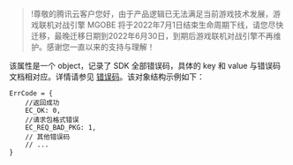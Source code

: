 >!尊敬的腾讯云客户您好，由于产品逻辑已无法满足当前游戏技术发展，游戏联机对战引擎 MGOBE 将于2022年7月1日结束生命周期下线，请您尽快迁移，最晚迁移日期到2022年6月30日，到期后游戏联机对战引擎不再维护。感谢您一直以来的支持与理解！


该属性是一个 object，记录了 SDK 全部错误码，具体的 key 和 value 与错误码文档相对应。详情请参见 [错误码](https://cloud.tencent.com/document/product/1038/33317)。该对象结构示例如下：
```
ErrCode = {
	//返回成功
	EC_OK: 0,
	//请求包格式错误
	EC_REQ_BAD_PKG: 1,
	// 其他错误码
	// ...
}
```


